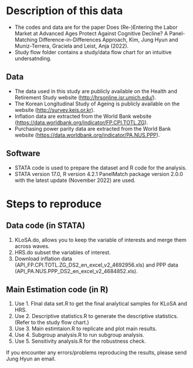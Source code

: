 # Description of this data
- The codes and data are for the paper Does (Re-)Entering the Labor Market at Advanced Ages Protect Against Cognitive Decline? A Panel-Matching Difference-in-Differences Approach, Kim, Jung Hyun and Muniz-Terrera, Graciela and Leist, Anja (2022).
- Study flow folder contains a study/data flow chart for an intuitive undersatnding.

## Data
- The data used in this study are publicly available on the Health and Retirement Study website (http://hrsonline.isr.umich.edu/).
- The Korean Longitudinal Study of Ageing is publicly available on the website (http://survey.keis.or.kr).
- Inflation data are extracted from the World Bank website (https://data.worldbank.org/indicator/FP.CPI.TOTL.ZG).
- Purchasing power parity data are extracted from the World Bank website (https://data.worldbank.org/indicator/PA.NUS.PPP).

## Software
- STATA code is used to prepare the dataset and R code for the analysis.
- STATA version 17.0, R version 4.2.1 PanelMatch package version 2.0.0 with the latest update (November 2022) are used.

# Steps to reproduce
## Data code (in STATA)
1. KLoSA.do, allows you to keep the variable of interests and merge them across waves.
2. HRS.do subset the variables of interest. 
3. Download inflation data (API_FP.CPI.TOTL.ZG_DS2_en_excel_v2_4692956.xls) and PPP data (API_PA.NUS.PPP_DS2_en_excel_v2_4684852.xls).

## Main Estimation code (in R)
1. Use 1. FInal data set.R to get the final analytical samples for KLoSA and HRS.
2. Use 2. Descriptive statistics.R to generate the descriptive statistics. (Refer to the study flow chart.)
3. Use 3. Main estimtaion.R to replicate and plot main results.
4. Use 4. Subgroup analysis.R to run subgroup analysis. 
5. Use 5. Sensitivity analysis.R for the robustness check.

If you encounter any errors/problems reproducing the results, please send Jung Hyun an email.
